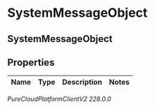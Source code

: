 # SystemMessageObject

## SystemMessageObject

## Properties

|Name | Type | Description | Notes|
|------------ | ------------- | ------------- | -------------|



_PureCloudPlatformClientV2 228.0.0_
